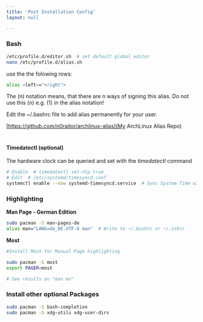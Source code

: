 ```yaml
---
title: 'Post Installation Config'
layout: null

---
```


### Bash

```bash
/etc/profile.d/editor.sh  # set default global editor
nano /etc/profile.d/alias.sh
```

use the the folowing rows:

```bash
alias <left>="<right">
```

The (n) notation means, that there are n ways of signing this alias. Do not use this (n) e.g. (1) in the alias notation!

Edit the ~/.bashrc file to add alias permanently for your user.

[https://github.com/n0raitor/archlinux-alias](My ArchLinux Alias Repo) 

# 

#### Timedatectl  (optional)

The hardware clock can be queried and set with the _timedatectl_ command

```bash
# Enable  # timedatectl set-ntp true
# Edit  # /etc/systemd/timesyncd.conf
systemctl enable --now systemd-timesyncd.service  # Sync System Time with atomic clock
```

### Highlighting

**Man Page - German Edition**

```bash
sudo pacman -S man-pages-de
alias man="LANG=de_DE.UTF-8 man"  # Write to ~/.bashrc or ~/.zshrc
```

**Most**

```bash
#Install Most for Manual Page highlighting

sudo pacman -S most
export PAGER=most

# See results on "man mv"
```

### Install other optional Packages

```bash
sudo pacman -S bash-completion
sudo pacman -S xdg-utils xdg-user-dirs 
```